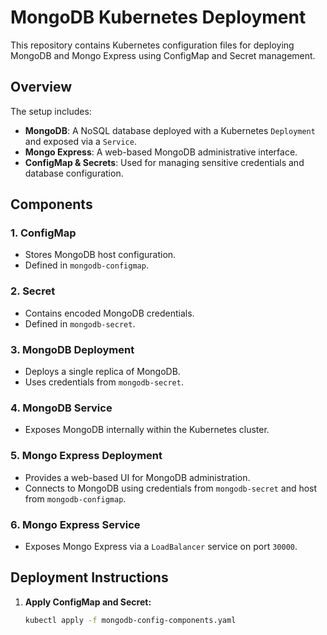 # MongoDB Kubernetes Deployment

This repository contains Kubernetes configuration files for deploying MongoDB and Mongo Express using ConfigMap and Secret management.

## Overview

The setup includes:
- **MongoDB**: A NoSQL database deployed with a Kubernetes `Deployment` and exposed via a `Service`.
- **Mongo Express**: A web-based MongoDB administrative interface.
- **ConfigMap & Secrets**: Used for managing sensitive credentials and database configuration.

## Components

### 1. ConfigMap
- Stores MongoDB host configuration.
- Defined in `mongodb-configmap`.

### 2. Secret
- Contains encoded MongoDB credentials.
- Defined in `mongodb-secret`.

### 3. MongoDB Deployment
- Deploys a single replica of MongoDB.
- Uses credentials from `mongodb-secret`.

### 4. MongoDB Service
- Exposes MongoDB internally within the Kubernetes cluster.

### 5. Mongo Express Deployment
- Provides a web-based UI for MongoDB administration.
- Connects to MongoDB using credentials from `mongodb-secret` and host from `mongodb-configmap`.

### 6. Mongo Express Service
- Exposes Mongo Express via a `LoadBalancer` service on port `30000`.

## Deployment Instructions

1. **Apply ConfigMap and Secret:**
   ```sh
   kubectl apply -f mongodb-config-components.yaml

